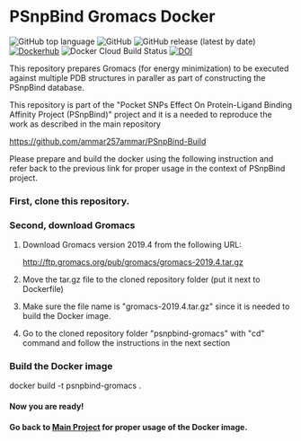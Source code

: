 # PSnpBind Gromacs Docker

![GitHub top language](https://img.shields.io/github/languages/top/ammar257ammar/psnpbind-gromacs) ![GitHub](https://img.shields.io/github/license/ammar257ammar/psnpbind-gromacs) ![GitHub release (latest by date)](https://img.shields.io/github/v/release/ammar257ammar/psnpbind-gromacs) [![Dockerhub](https://img.shields.io/badge/Dockerhub-aammar%2Fpsnpbind--gromacs-green)](https://hub.docker.com/r/aammar/psnpbind-gromacs) ![Docker Cloud Build Status](https://img.shields.io/docker/cloud/build/aammar/psnpbind-gromacs) [![DOI](https://zenodo.org/badge/266883870.svg)](https://zenodo.org/badge/latestdoi/266883870)

This repository prepares Gromacs (for energy minimization) to be executed against multiple PDB structures in paraller as part of constructing the PSnpBind database.

This repository is part of the "Pocket SNPs Effect On Protein-Ligand Binding Affinity Project (PSnpBind)" project and it is a needed to reproduce the work as described in the main repository 

https://github.com/ammar257ammar/PSnpBind-Build

Please prepare and build the docker using the following instruction and refer back to the previous link for proper usage in the context of PSnpBind project.

### First, clone this repository.

### Second, download Gromacs

1. Download Gromacs version 2019.4 from the following URL:

   http://ftp.gromacs.org/pub/gromacs/gromacs-2019.4.tar.gz

2. Move the tar.gz file to the cloned repository folder (put it next to Dockerfile)

3. Make sure the file name is "gromacs-2019.4.tar.gz" since it is needed to build the Docker image.

4. Go to the cloned repository folder "psnpbind-gromacs" with "cd" command and follow the instructions in the next section

### Build the Docker image

docker build -t psnpbind-gromacs .

#### Now you are ready! 

#### Go back to [Main Project](https://github.com/ammar257ammar/pocket-snps-effect-binding-affinity) for proper usage of the Docker image.
